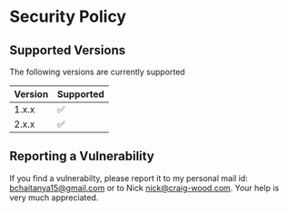 # Security Policy

## Supported Versions

The following versions are currently supported

| Version | Supported          |
| ------- | ------------------ |
| 1.x.x   | :white_check_mark: |
| 2.x.x   | :white_check_mark: |

## Reporting a Vulnerability

If you find a vulnerabilty, please report it to my personal mail id: bchaitanya15@gmail.com or to Nick nick@craig-wood.com. 
Your help is very much appreciated.
